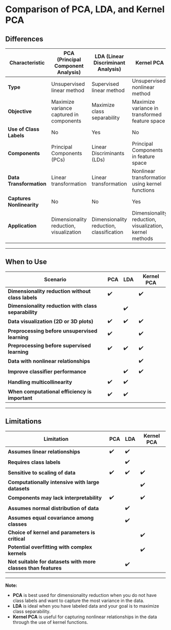 # Comparison of PCA, LDA, and Kernel PCA

## Differences

| Characteristic            | PCA (Principal Component Analysis)          | LDA (Linear Discriminant Analysis)             | Kernel PCA                                |
|---------------------------|---------------------------------------------|------------------------------------------------|-------------------------------------------|
| **Type**                  | Unsupervised linear method                  | Supervised linear method                       | Unsupervised nonlinear method             |
| **Objective**             | Maximize variance captured in components    | Maximize class separability                    | Maximize variance in transformed feature space |
| **Use of Class Labels**   | No                                          | Yes                                            | No                                        |
| **Components**            | Principal Components (PCs)                  | Linear Discriminants (LDs)                     | Principal Components in feature space     |
| **Data Transformation**   | Linear transformation                       | Linear transformation                          | Nonlinear transformation using kernel functions |
| **Captures Nonlinearity** | No                                          | No                                             | Yes                                       |
| **Application**           | Dimensionality reduction, visualization     | Dimensionality reduction, classification       | Dimensionality reduction, visualization, kernel methods |

---

## When to Use

| Scenario                                            | PCA    | LDA    | Kernel PCA |
|-----------------------------------------------------|--------|--------|------------|
| **Dimensionality reduction without class labels**   | ✔️     |        | ✔️         |
| **Dimensionality reduction with class separability**|        | ✔️     |            |
| **Data visualization (2D or 3D plots)**             | ✔️     | ✔️     | ✔️         |
| **Preprocessing before unsupervised learning**      | ✔️     |        | ✔️         |
| **Preprocessing before supervised learning**        | ✔️     | ✔️     | ✔️         |
| **Data with nonlinear relationships**               |        |        | ✔️         |
| **Improve classifier performance**                  |        | ✔️     | ✔️         |
| **Handling multicollinearity**                      | ✔️     | ✔️     |            |
| **When computational efficiency is important**      | ✔️     | ✔️     |            |

---

## Limitations

| Limitation                                       | PCA    | LDA    | Kernel PCA |
|--------------------------------------------------|--------|--------|------------|
| **Assumes linear relationships**                 | ✔️     | ✔️     |            |
| **Requires class labels**                        |        | ✔️     |            |
| **Sensitive to scaling of data**                 | ✔️     | ✔️     | ✔️         |
| **Computationally intensive with large datasets**|        |        | ✔️         |
| **Components may lack interpretability**         | ✔️     |        | ✔️         |
| **Assumes normal distribution of data**          |        | ✔️     |            |
| **Assumes equal covariance among classes**       |        | ✔️     |            |
| **Choice of kernel and parameters is critical**  |        |        | ✔️         |
| **Potential overfitting with complex kernels**   |        |        | ✔️         |
| **Not suitable for datasets with more classes than features** |        | ✔️     |            |

---

**Note:** 
- **PCA** is best used for dimensionality reduction when you do not have class labels and want to capture the most variance in the data.
- **LDA** is ideal when you have labeled data and your goal is to maximize class separability.
- **Kernel PCA** is useful for capturing nonlinear relationships in the data through the use of kernel functions.